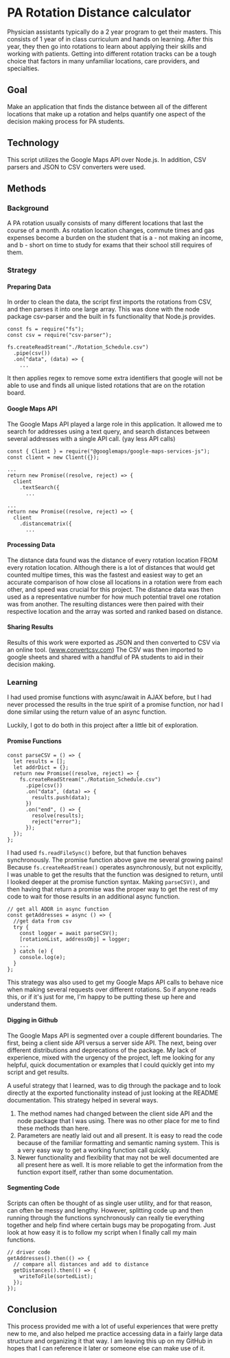 # PA Rotation Distance calculator

Physician assistants typically do a 2 year program to get their masters. This consists of 1 year of in class curriculum and hands on learning.
After this year, they then go into rotations to learn about applying their skills and working with patients. Getting into different rotation tracks can be a tough choice that factors in many unfamiliar locations, care providers, and specialties.

## Goal

Make an application that finds the distance between all of the different locations that make up a rotation and helps quantify one aspect of the decision making process for PA students.

## Technology

This script utilizes the Google Maps API over Node.js. In addition, CSV parsers and JSON to CSV converters were used.

## Methods

### Background

A PA rotation usually consists of many different locations that last the course of a month. As rotation location changes, commute times and gas expenses become a burden on the student that is a - not making an income, and b - short on time to study for exams that their school still requires of them.

### Strategy

#### Preparing Data

In order to clean the data, the script first imports the rotations from CSV, and then parses it into one large array.
This was done with the node package csv-parser and the built in fs functionality that Node.js provides.

```
const fs = require("fs");
const csv = require("csv-parser");

fs.createReadStream("./Rotation_Schedule.csv")
  .pipe(csv())
  .on("data", (data) => {
    ...
```

It then applies regex to remove some extra identifiers that google will not be able to use and finds all unique listed rotations that are on the rotation board.

#### Google Maps API

The Google Maps API played a large role in this application. It allowed me to search for addresses using a text query, and search distances between several addresses with a single API call. (yay less API calls)

```
const { Client } = require("@googlemaps/google-maps-services-js");
const client = new Client({});

...
return new Promise((resolve, reject) => {
  client
    .textSearch({
      ...

...
return new Promise((resolve, reject) => {
  client
    .distancematrix({
      ...
```

#### Processing Data

The distance data found was the distance of every rotation location FROM every rotation location.
Although there is a lot of distances that would get counted multipe times, this was the fastest and easiest way to get an accurate comparison of how close all locations in a rotation were from each other, and speed was crucial for this project.
The distance data was then used as a representative number for how much potential travel one rotation was from another.
The resulting distances were then paired with their respective location and the array was sorted and ranked based on distance.

#### Sharing Results

Results of this work were exported as JSON and then converted to CSV via an online tool. (www.convertcsv.com)
The CSV was then imported to google sheets and shared with a handful of PA students to aid in their decision making.

### Learning

I had used promise functions with async/await in AJAX before, but I had never processed the results in the true spirit of a promise function, nor had I done similar using the return value of an async function.

Luckily, I got to do both in this project after a little bit of exploration.

#### Promise Functions

```
const parseCSV = () => {
  let results = [];
  let addrDict = {};
  return new Promise((resolve, reject) => {
    fs.createReadStream("./Rotation_Schedule.csv")
      .pipe(csv())
      .on("data", (data) => {
        results.push(data);
      })
      .on("end", () => {
        resolve(results);
        reject("error");
      });
  });
};

```

I had used `fs.readFileSync()` before, but that function behaves synchronously.
The promise function above gave me several growing pains! Because `fs.createReadStream()` operates asynchronously, but not explicitly, I was unable to get the results that the function was designed to return, until I looked deeper at the promise function syntax.
Making `parseCSV()`, and then having that return a promise was the proper way to get the rest of my code to wait for those results in an additional async function.

```
// get all ADDR in async function
const getAddresses = async () => {
  //get data from csv
  try {
    const logger = await parseCSV();
    [rotationList, addressObj] = logger;
    ...
  } catch (e) {
    console.log(e);
  }
};
```

This strategy was also used to get my Google Maps API calls to behave nice when making several requests over different rotations.
So if anyone reads this, or if it's just for me, I'm happy to be putting these up here and understand them.

#### Digging in Github

The Google Maps API is segmented over a couple different boundaries. The first, being a client side API versus a server side API.
The next, being over different distributions and deprecations of the package.
My lack of experience, mixed with the urgency of the project, left me looking for any helpful, quick documentation or examples that I could quickly get into my script and get results.

A useful strategy that I learned, was to dig through the package and to look directly at the exported functionality instead of just looking at the README documentation. This strategy helped in several ways.

1. The method names had changed between the client side API and the node package that I was using. There was no other place for me to find these methods than here.
2. Parameters are neatly laid out and all present. It is easy to read the code because of the familiar formatting and semantic naming system. This is a very easy way to get a working function call quickly.
3. Newer functionality and flexibility that may not be well documented are all present here as well. It is more reliable to get the information from the function export itself, rather than some documentation.

#### Segmenting Code

Scripts can often be thought of as single user utility, and for that reason, can often be messy and lengthy.
However, splitting code up and then running through the functions synchronously can really tie everything together and help find where certain bugs may be propogating from. Just look at how easy it is to follow my script when I finally call my main functions.

```
// driver code
getAddresses().then(() => {
  // compare all distances and add to distance
  getDistances().then(() => {
    writeToFile(sortedList);
  });
});
```

## Conclusion

This process provided me with a lot of useful experiences that were pretty new to me, and also helped me practice accessing data in a fairly large data structure and organizing it that way.
I am leaving this up on my GitHub in hopes that I can reference it later or someone else can make use of it.
